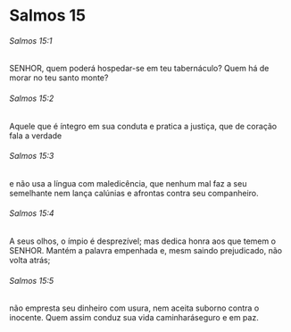 # Salmos 15

###### Salmos 15:1

SENHOR, quem poderá hospedar-se em teu tabernáculo? Quem há de morar no teu santo monte?

###### Salmos 15:2

Aquele que é íntegro em sua conduta e pratica a justiça, que de coração fala a verdade

###### Salmos 15:3

e não usa a língua com maledicência, que nenhum mal faz a seu semelhante nem lança calúnias e afrontas contra seu companheiro.

###### Salmos 15:4

A seus olhos, o ímpio é desprezível; mas dedica honra aos que temem o SENHOR. Mantém a palavra empenhada e, mesm saindo prejudicado, não volta atrás;

###### Salmos 15:5

não empresta seu dinheiro com usura, nem aceita suborno contra o inocente. Quem assim conduz sua vida caminharáseguro e em paz.

